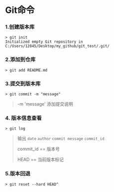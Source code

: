 # Git命令 

### 1.创建版本库

```git
> git init 
Initialized empty Git repository in C:/Users/12845/Desktop/my_github/git_test/.git/
```

###  2.添加到仓库

```
> git add README.md
```

### 3.提交到版本库

```
> git commit -m "message"
```

> -m 'message' 添加提交说明

### 4. 版本信息查看

```
> git log 
```

> 输出 `date`  `author`  `commit message`  `commit_id`
>
> commit_id == 版本号
>
> HEAD == 当前版本标记

### 5.版本回退

```
> git reset --hard HEAD^
```



